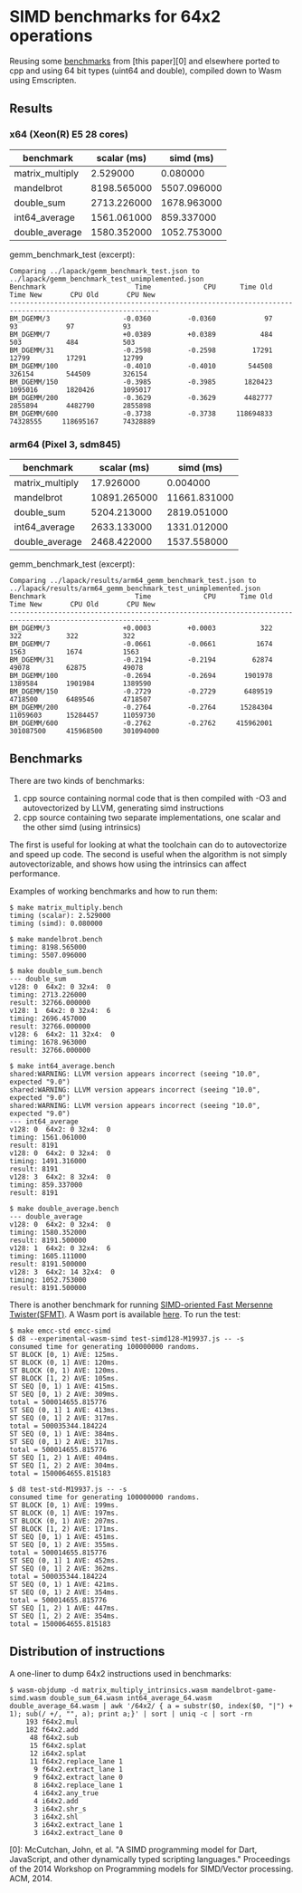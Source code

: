 # SIMD benchmarks for 64x2 operations

Reusing some [benchmarks][1] from [this paper][0] and elsewhere ported to cpp
and using 64 bit types (uint64 and double), compiled down to Wasm using
Emscripten.

## Results

### x64 (Xeon(R) E5 28 cores)

benchmark       | scalar (ms) | simd (ms)
--------------- | ----------- | -----------
matrix_multiply | 2.529000    | 0.080000
mandelbrot      | 8198.565000 | 5507.096000
double_sum      | 2713.226000 | 1678.963000
int64_average   | 1561.061000 | 859.337000
double_average  | 1580.352000 | 1052.753000

gemm_benchmark_test (excerpt):

```
Comparing ../lapack/gemm_benchmark_test.json to ../lapack/gemm_benchmark_test_unimplemented.json
Benchmark                      Time             CPU      Time Old      Time New       CPU Old       CPU New
-----------------------------------------------------------------------------------------------------------
BM_DGEMM/3                  -0.0360         -0.0360            97            93            97            93
BM_DGEMM/7                  +0.0389         +0.0389           484           503           484           503
BM_DGEMM/31                 -0.2598         -0.2598         17291         12799         17291         12799
BM_DGEMM/100                -0.4010         -0.4010        544508        326154        544509        326154
BM_DGEMM/150                -0.3985         -0.3985       1820423       1095016       1820426       1095017
BM_DGEMM/200                -0.3629         -0.3629       4482777       2855894       4482790       2855898
BM_DGEMM/600                -0.3738         -0.3738     118694833      74328555     118695167      74328889
```

### arm64 (Pixel 3, sdm845)

benchmark       | scalar (ms)  | simd (ms)
--------------- | ------------ | ------------
matrix_multiply | 17.926000    | 0.004000
mandelbrot      | 10891.265000 | 11661.831000
double_sum      | 5204.213000  | 2819.051000
int64_average   | 2633.133000  | 1331.012000
double_average  | 2468.422000  | 1537.558000

gemm_benchmark_test (excerpt):

```
Comparing ../lapack/results/arm64_gemm_benchmark_test.json to ../lapack/results/arm64_gemm_benchmark_test_unimplemented.json
Benchmark                      Time             CPU      Time Old      Time New       CPU Old       CPU New
-----------------------------------------------------------------------------------------------------------
BM_DGEMM/3                  +0.0003         +0.0003           322           322           322           322
BM_DGEMM/7                  -0.0661         -0.0661          1674          1563          1674          1563
BM_DGEMM/31                 -0.2194         -0.2194         62874         49078         62875         49078
BM_DGEMM/100                -0.2694         -0.2694       1901978       1389584       1901984       1389590
BM_DGEMM/150                -0.2729         -0.2729       6489519       4718500       6489546       4718507
BM_DGEMM/200                -0.2764         -0.2764      15284304      11059603      15284457      11059730
BM_DGEMM/600                -0.2762         -0.2762     415962001     301087500     415968500     301094000
```

## Benchmarks

There are two kinds of benchmarks:

1.  cpp source containing normal code that is then compiled with -O3 and
    autovectorized by LLVM, generating simd instructions
2.  cpp source containing two separate implementations, one scalar and the other
    simd (using intrinsics)

The first is useful for looking at what the toolchain can do to autovectorize
and speed up code. The second is useful when the algorithm is not simply
autovectorizable, and shows how using the intrinsics can affect performance.

Examples of working benchmarks and how to run them:

```
$ make matrix_multiply.bench
timing (scalar): 2.529000
timing (simd): 0.080000
```

```
$ make mandelbrot.bench
timing: 8198.565000
timing: 5507.096000
```

```
$ make double_sum.bench
--- double_sum
v128: 0  64x2: 0 32x4:  0
timing: 2713.226000
result: 32766.000000
v128: 1  64x2: 0 32x4:  6
timing: 2696.457000
result: 32766.000000
v128: 6  64x2: 11 32x4:  0
timing: 1678.963000
result: 32766.000000
```

```
$ make int64_average.bench
shared:WARNING: LLVM version appears incorrect (seeing "10.0", expected "9.0")
shared:WARNING: LLVM version appears incorrect (seeing "10.0", expected "9.0")
shared:WARNING: LLVM version appears incorrect (seeing "10.0", expected "9.0")
--- int64_average
v128: 0  64x2: 0 32x4:  0
timing: 1561.061000
result: 8191
v128: 0  64x2: 0 32x4:  0
timing: 1491.316000
result: 8191
v128: 3  64x2: 8 32x4:  0
timing: 859.337000
result: 8191
```

```
$ make double_average.bench
--- double_average
v128: 0  64x2: 0 32x4:  0
timing: 1580.352000
result: 8191.500000
v128: 1  64x2: 0 32x4:  6
timing: 1605.111000
result: 8191.500000
v128: 3  64x2: 14 32x4:  0
timing: 1052.753000
result: 8191.500000
```

There is another benchmark for running
[SIMD-oriented Fast Mersenne Twister(SFMT)](http://www.math.sci.hiroshima-u.ac.jp/~m-mat/MT/SFMT/index.html).
A Wasm port is available [here](https://github.com/penzn/dSFMT-wasm). To run the
test:

```
$ make emcc-std emcc-simd
$ d8 --experimental-wasm-simd test-simd128-M19937.js -- -s
consumed time for generating 100000000 randoms.
ST BLOCK [0, 1) AVE: 125ms.
ST BLOCK (0, 1] AVE: 120ms.
ST BLOCK (0, 1) AVE: 120ms.
ST BLOCK [1, 2) AVE: 105ms.
ST SEQ [0, 1) 1 AVE: 415ms.
ST SEQ [0, 1) 2 AVE: 309ms.
total = 500014655.815776
ST SEQ (0, 1] 1 AVE: 413ms.
ST SEQ (0, 1] 2 AVE: 317ms.
total = 500035344.184224
ST SEQ (0, 1) 1 AVE: 384ms.
ST SEQ (0, 1) 2 AVE: 317ms.
total = 500014655.815776
ST SEQ [1, 2) 1 AVE: 404ms.
ST SEQ [1, 2) 2 AVE: 304ms.
total = 1500064655.815183

$ d8 test-std-M19937.js -- -s
consumed time for generating 100000000 randoms.
ST BLOCK [0, 1) AVE: 199ms.
ST BLOCK (0, 1] AVE: 197ms.
ST BLOCK (0, 1) AVE: 207ms.
ST BLOCK [1, 2) AVE: 171ms.
ST SEQ [0, 1) 1 AVE: 451ms.
ST SEQ [0, 1) 2 AVE: 355ms.
total = 500014655.815776
ST SEQ (0, 1] 1 AVE: 452ms.
ST SEQ (0, 1] 2 AVE: 362ms.
total = 500035344.184224
ST SEQ (0, 1) 1 AVE: 421ms.
ST SEQ (0, 1) 2 AVE: 354ms.
total = 500014655.815776
ST SEQ [1, 2) 1 AVE: 447ms.
ST SEQ [1, 2) 2 AVE: 354ms.
total = 1500064655.815183
```

## Distribution of instructions

A one-liner to dump 64x2 instructions used in benchmarks:

```
$ wasm-objdump -d matrix_multiply_intrinsics.wasm mandelbrot-game-simd.wasm double_sum_64.wasm int64_average_64.wasm double_average_64.wasm | awk '/64x2/ { a = substr($0, index($0, "|") + 1); sub(/ +/, "", a); print a;}' | sort | uniq -c | sort -rn
    193 f64x2.mul
    182 f64x2.add
     48 f64x2.sub
     15 f64x2.splat
     12 i64x2.splat
     11 f64x2.replace_lane 1
      9 f64x2.extract_lane 1
      9 f64x2.extract_lane 0
      8 i64x2.replace_lane 1
      4 i64x2.any_true
      4 i64x2.add
      3 i64x2.shr_s
      3 i64x2.shl
      3 i64x2.extract_lane 1
      3 i64x2.extract_lane 0
```

[0]: McCutchan, John, et al. "A SIMD programming model for Dart, JavaScript,
and other dynamically typed scripting languages." Proceedings of the 2014
Workshop on Programming models for SIMD/Vector processing. ACM, 2014.

[1]: https://github.com/tc39/ecmascript_simd/tree/master/src/benchmarks
